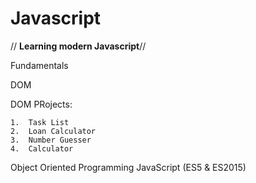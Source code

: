# Javascript
// **Learning modern Javascript**//

Fundamentals

DOM

DOM PRojects:

    1.  Task List
    2.  Loan Calculator
    3.  Number Guesser
    4.  Calculator
    
Object Oriented Programming JavaScript (ES5 & ES2015)
